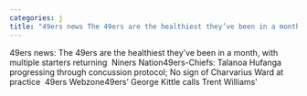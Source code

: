 ```yaml
---
categories: j
title: "49ers news The 49ers are the healthiest they’ve been in a month with multiple starters returning  Niners Nation"
---
```

49ers news: The 49ers are the healthiest they’ve been in a month, with multiple starters returning&nbsp;&nbsp;Niners Nation49ers-Chiefs: Talanoa Hufanga progressing through concussion protocol; No sign of Charvarius Ward at practice&nbsp;&nbsp;49ers Webzone49ers’ George Kittle calls Trent Williams’ 